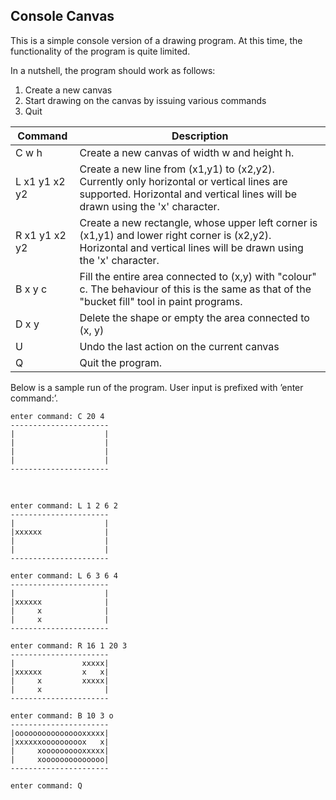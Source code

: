 ## Console Canvas

This is a simple console version of a drawing program. 
At this time, the functionality of the program is quite limited.  

In a nutshell, the program should work as follows:  
 1. Create a new canvas  
 2. Start drawing on the canvas by issuing various commands  
 3. Quit  


| Command         | Description
------------------|------------------------------------------------------------------------------
| C w h           | Create a new canvas of width w and height h.  
| L x1 y1 x2 y2   | Create a new line from (x1,y1) to (x2,y2). Currently only horizontal or vertical lines are supported. Horizontal and vertical lines will be drawn using the 'x' character.  
| R x1 y1 x2 y2   | Create a new rectangle, whose upper left corner is (x1,y1) and lower right corner is (x2,y2). Horizontal and vertical lines will be drawn using the 'x' character.  
| B x y c         | Fill the entire area connected to (x,y) with "colour" c. The behaviour of this is the same as that of the "bucket fill" tool in paint programs.  
| D x y           | Delete the shape or empty the area connected to (x, y)
| U               | Undo the last action on the current canvas
| Q               | Quit the program.  

Below is a sample run of the program. User input is prefixed with ’enter command:’.

```
enter command: C 20 4
----------------------
|                    |
|                    |
|                    |
|                    |
----------------------
```

­­­­­­­­­­­­­­­­­­­

```
enter command: L 1 2 6 2
----------------------
|                    |
|xxxxxx              |
|                    |
|                    |
----------------------
```

```
enter command: L 6 3 6 4
----------------------
|                    |
|xxxxxx              |
|     x              |
|     x              |
----------------------
```

```
enter command: R 16 1 20 3
----------------------
|               xxxxx|
|xxxxxx         x   x|
|     x         xxxxx|
|     x              |
----------------------
```

```
enter command: B 10 3 o
----------------------
|oooooooooooooooxxxxx|
|xxxxxxooooooooox   x|
|     xoooooooooxxxxx|
|     xoooooooooooooo|
----------------------
```

```
enter command: Q
```